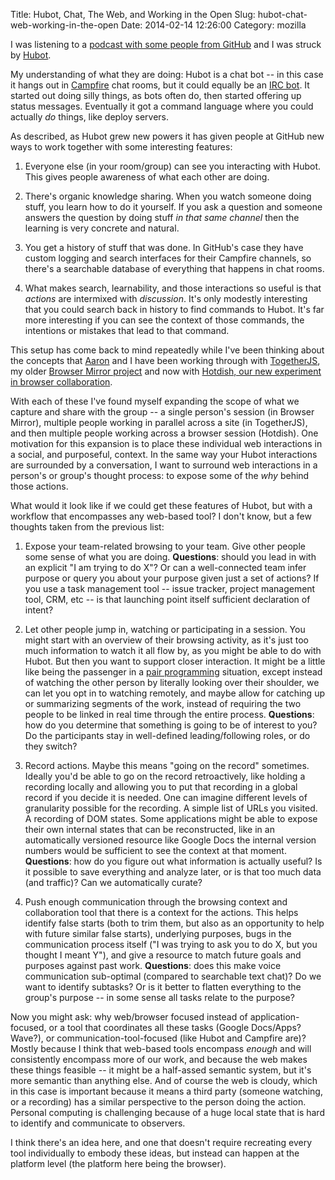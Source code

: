 Title: Hubot, Chat, The Web, and Working in the Open
Slug: hubot-chat-web-working-in-the-open
Date: 2014-02-14 12:26:00
Category: mozilla

I was listening to a [podcast with some people from GitHub](http://hanselminutes.com/375/on-culture-and-remoteness-at-github-with-paul-betts-and-justin-spahr-summers) and I was struck by [Hubot](http://hubot.github.com/).

My understanding of what they are doing: Hubot is a chat bot -- in this case it hangs out in [Campfire](https://campfirenow.com/) chat rooms, but it could equally be an [IRC bot](http://en.wikipedia.org/wiki/Internet_Relay_Chat_bot).  It started out doing silly things, as bots often do, then started offering up status messages.  Eventually it got a command language where you could actually *do* things, like deploy servers.

As described, as Hubot grew new powers it has given people at GitHub new ways to work together with some interesting features:

1. Everyone else (in your room/group) can see you interacting with Hubot.  This gives people awareness of what each other are doing.

2. There's organic knowledge sharing.  When you watch someone doing stuff, you learn how to do it yourself.  If you ask a question and someone answers the question by doing stuff *in that same channel* then the learning is very concrete and natural.

3. You get a history of stuff that was done.  In GitHub's case they have custom logging and search interfaces for their Campfire channels, so there's a searchable database of everything that happens in chat rooms.

4. What makes search, learnability, and those interactions so useful is that *actions* are intermixed with *discussion*.  It's only modestly interesting that you could search back in history to find commands to Hubot.  It's far more interesting if you can see the context of those commands, the intentions or mistakes that lead to that command.

This setup has come back to mind repeatedly while I've been thinking about the concepts that [Aaron](http://www.whatthedruck.com/) and I have been working through with [TogetherJS](https://togetherjs.com/), my older [Browser Mirror project](https://github.com/mozilla/browsermirror) and now with [Hotdish, our new experiment in browser collaboration](https://github.com/mozilla/hotdish/).

With each of these I've found myself expanding the scope of what we capture and share with the group -- a single person's session (in Browser Mirror), multiple people working in parallel across a site (in TogetherJS), and then multiple people working across a browser session (Hotdish).  One motivation for this expansion is to place these individual web interactions in a social, and purposeful, context.  In the same way your Hubot interactions are surrounded by a conversation, I want to surround web interactions in a person's or group's thought process: to expose some of the *why* behind those actions.

What would it look like if we could get these features of Hubot, but with a workflow that encompasses any web-based tool?  I don't know, but a few thoughts taken from the previous list:

1. Expose your team-related browsing to your team.  Give other people some sense of what you are doing.  **Questions**: should you lead in with an explicit "I am trying to do X"?  Or can a well-connected team infer purpose or query you about your purpose given just a set of actions?  If you use a task management tool -- issue tracker, project management tool, CRM, etc -- is that launching point itself sufficient declaration of intent?

2. Let other people jump in, watching or participating in a session. You might start with an overview of their browsing activity, as it's just too much information to watch it all flow by, as you might be able to do with Hubot.  But then you want to support closer interaction.  It might be a little like being the passenger in a [pair programming](https://bitbucket.org/spooning/) situation, except instead of watching the other person by literally looking over their shoulder, we can let you opt in to watching remotely, and maybe allow for catching up or summarizing segments of the work, instead of requiring the two people to be linked in real time through the entire process.  **Questions**: how do you determine that something is going to be of interest to you?  Do the participants stay in well-defined leading/following roles, or do they switch?

3. Record actions.  Maybe this means "going on the record" sometimes. Ideally you'd be able to go on the record retroactively, like holding a recording locally and allowing you to put that recording in a global record if you decide it is needed.  One can imagine different levels of granularity possible for the recording.  A simple list of URLs you visited.  A recording of DOM states.  Some applications might be able to expose their own internal states that can be reconstructed, like in an automatically versioned resource like Google Docs the internal version numbers would be sufficient to see the context at that moment. **Questions**: how do you figure out what information is actually useful?  Is it possible to save everything and analyze later, or is that too much data (and traffic)?  Can we automatically curate?

4. Push enough communication through the browsing context and collaboration tool that there is a context for the actions.  This helps identify false starts (both to trim them, but also as an opportunity to help with future similar false starts), underlying purposes, bugs in the communication process itself ("I was trying to ask you to do X, but you thought I meant Y"), and give a resource to match future goals and purposes against past work.  **Questions**: does this make voice communication sub-optimal (compared to searchable text chat)?  Do we want to identify subtasks?  Or is it better to flatten everything to the group's purpose -- in some sense all tasks relate to the purpose?

Now you might ask: why web/browser focused instead of application-focused, or a tool that coordinates all these tasks (Google Docs/Apps? Wave?), or communication-tool-focused (like Hubot and Campfire are)?  Mostly because I think that web-based tools encompass *enough* and will consistently encompass more of our work, and because the web makes these things feasible -- it might be a half-assed semantic system, but it's more semantic than anything else. And of course the web is cloudy, which in this case is important because it means a third party (someone watching, or a recording) has a similar perspective to the person doing the action.  Personal computing is challenging because of a huge local state that is hard to identify and communicate to observers.

I think there's an idea here, and one that doesn't require recreating every tool individually to embody these ideas, but instead can happen at the platform level (the platform here being the browser).
